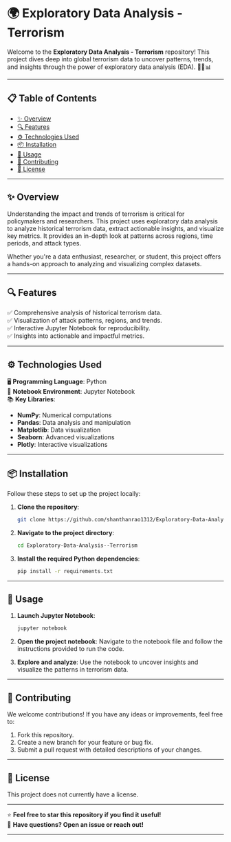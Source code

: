 # 🌍 Exploratory Data Analysis - Terrorism

Welcome to the **Exploratory Data Analysis - Terrorism** repository! This project dives deep into global terrorism data to uncover patterns, trends, and insights through the power of exploratory data analysis (EDA). 🕵️‍♀️📊

---

## 📋 Table of Contents

- [✨ Overview](#-overview)
- [🔍 Features](#-features)
- [⚙️ Technologies Used](#️-technologies-used)
- [📦 Installation](#-installation)
- [🚀 Usage](#-usage)
- [🤝 Contributing](#-contributing)
- [📜 License](#-license)

---

## ✨ Overview

Understanding the impact and trends of terrorism is critical for policymakers and researchers. This project uses exploratory data analysis to analyze historical terrorism data, extract actionable insights, and visualize key metrics. It provides an in-depth look at patterns across regions, time periods, and attack types.

Whether you're a data enthusiast, researcher, or student, this project offers a hands-on approach to analyzing and visualizing complex datasets.

---

## 🔍 Features

✅ Comprehensive analysis of historical terrorism data.  
✅ Visualization of attack patterns, regions, and trends.  
✅ Interactive Jupyter Notebook for reproducibility.  
✅ Insights into actionable and impactful metrics.

---

## ⚙️ Technologies Used

🖥 **Programming Language**: Python  
📘 **Notebook Environment**: Jupyter Notebook  
📚 **Key Libraries**:
- **NumPy**: Numerical computations
- **Pandas**: Data analysis and manipulation
- **Matplotlib**: Data visualization
- **Seaborn**: Advanced visualizations
- **Plotly**: Interactive visualizations

---

## 📦 Installation

Follow these steps to set up the project locally:

1. **Clone the repository**:
    ```bash
    git clone https://github.com/shanthanrao1312/Exploratory-Data-Analysis--Terrorism.git
    ```

2. **Navigate to the project directory**:
    ```bash
    cd Exploratory-Data-Analysis--Terrorism
    ```

3. **Install the required Python dependencies**:
    ```bash
    pip install -r requirements.txt
    ```

---

## 🚀 Usage

1. **Launch Jupyter Notebook**:
    ```bash
    jupyter notebook
    ```

2. **Open the project notebook**:
   Navigate to the notebook file and follow the instructions provided to run the code.

3. **Explore and analyze**:
   Use the notebook to uncover insights and visualize the patterns in terrorism data.

---

## 🤝 Contributing

We welcome contributions! If you have any ideas or improvements, feel free to:

1. Fork this repository.
2. Create a new branch for your feature or bug fix.
3. Submit a pull request with detailed descriptions of your changes.

---

## 📜 License

This project does not currently have a license. 

---

⭐ **Feel free to star this repository if you find it useful!**  
💬 **Have questions? Open an issue or reach out!**

---
